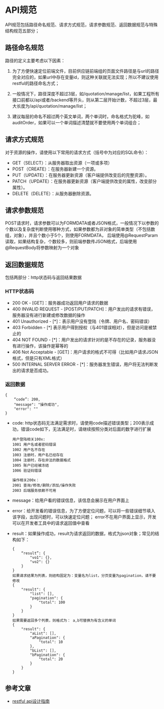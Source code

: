 # API规范

API规范包括路径命名规范、请求方式规范，请求参数规范、返回数据规范与特殊结构规范五部分；

## 路径命名规范

路径的定义主要考虑以下因素：

1. 为了方便快速定位前端文件，目前供应链前端组的页面文件路径是与url的路径完全对应的，如果url中存在变量id，则这种关联就无法实现；所以不建议使用restful的路径命名方式；

2. 一般情况下，路径深度不超过3层，如/quotation/manage/list，如果工程所有接口前都以/api或者/backend等开头，则从第二层开始计数，不超过3层，最大长度为/api/quotation/manage/list；

3. 建议每层的命名不超过两个英文单词，两个单词时，命名格式为驼峰，如auditOrder，如果可以一个单词描述清楚就不要使用两个单词组合；

## 请求方式规范

对于资源的操作，请使用以下常用的请求方式（括号中为对应的SQL命令）：

* GET（SELECT）：从服务器取出资源（一项或多项）
* POST（CREATE）：在服务器新建一个资源。
* PUT（UPDATE）：在服务器更新资源（客户端提供改变后的完整资源）。
* PATCH（UPDATE）：在服务器更新资源（客户端提供改变的属性，改变部分属性）。
* DELETE（DELETE）：从服务器删除资源。

## 请求参数规范

POST请求时，请求参数可以为FORMDATA或者JSON格式，一般情况下以参数的个数以及复杂度判断使用哪种方式，如果参数都为非对象的简单类型（不包括数组，对象），并且个数小于5个，则使用FORMDATA， 后端使用@RequestParam读取，如果结构复杂，个数较多，则前端参数传JSON格式，后端使用@RequestBody将参数映射为一个对象

## 返回数据规范

包括两部分：http状态码与返回结果数据

### HTTP状态码

* 200 OK - \[GET\]：服务器成功返回用户请求的数据
* 400 INVALID REQUEST - \[POST/PUT/PATCH\]：用户发出的请求有错误，服务器没有进行新建或修改数据的操作
* 401 Unauthorized - \[\*\]：表示用户没有登陆（令牌、用户名、密码错误）
* 403 Forbidden - \[\*\] 表示用户得到授权（与401错误相对），但是访问是被禁止的
* 404 NOT FOUND - \[\*\]：用户发出的请求针对的是不存在的记录，服务器没有进行操作，该操作是幂等的
* 406 Not Acceptable - \[GET\]：用户请求的格式不可得（比如用户请求JSON格式，但是只有XML格式）
* 500 INTERNAL SERVER ERROR - \[\*\]：服务器发生错误，用户将无法判断发出的请求是否成功。

### 返回数据

```
{
    “code”: 200,
    "message": "操作成功",
    "error": ""
}
```

* code: http状态码无法满足需求时，请使用code描述错误类型；200表示成功，错误code如下，无法满足时，请继续按照分类对后面的数字进行扩展
  ```
  用户登陆相关100x:
  1001 用户名或者密码错误
  1002 用户名不存在
  1003 注册时，用户名已经存在
  1004 注册时，存在非法的数据格式
  1005 账户已经被冻结
  1006 验证码错误

  操作相关200x：
  2001 查询/修改/删除/添加/操作失败
  2003 后端服务依赖不可用
  ```
* message：给用户看的错误信息，该信息会展示在用户界面上

* error：给开发看的错误信息，为了方便定位问题，可以将一些错误细节填入该字段，出现问题时，可以快速定位问题； error不在用户界面上显示，开发可以在开发者工具中的请求返回值中查看

* result：如果操作成功，result为请求返回的数据，格式为json对象；常见的结构如下：

  ```
  {
      “result”: {
          "vo1": {},
          "vo2": {}
      }
  }
  如果请求结果为列表，则结构固定为：变量名为list，分页变量为pagination，请不要修改
  {
      "result": {
          "list": [],
          "pagination": {
              "total": 100
          }
      }
  }
  如果需要返回多个列表，则格式为： a,b可替换为有含义的单词
  {
      "result": {
          "aList": [],
          "aPagination": {
              "total": 10
          },
          "bList": [],
          "bPagination": {
              "total": 20
          }
      }
  }
  ```



## 参考文章

* [restful api设计指南](http://www.ruanyifeng.com/blog/2014/05/restful_api.html)



